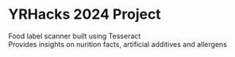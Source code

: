 <h1>YRHacks 2024 Project</h1>
Food label scanner built using Tesseract
<br>
Provides insights on nurition facts, artificial additives and allergens
